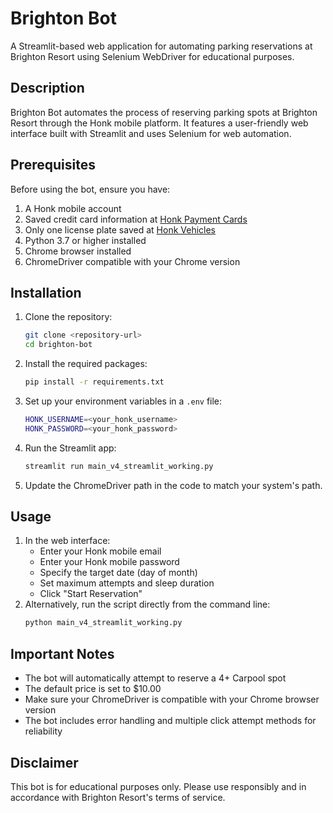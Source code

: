 # Brighton Bot

A Streamlit-based web application for automating parking reservations at Brighton Resort using Selenium WebDriver for educational purposes.

## Description

Brighton Bot automates the process of reserving parking spots at Brighton Resort through the Honk mobile platform. It features a user-friendly web interface built with Streamlit and uses Selenium for web automation.

## Prerequisites

Before using the bot, ensure you have:
1. A Honk mobile account
2. Saved credit card information at [Honk Payment Cards](https://parking.honkmobile.com/payment-cards)
3. Only one license plate saved at [Honk Vehicles](https://parking.honkmobile.com/vehicles)
4. Python 3.7 or higher installed
5. Chrome browser installed
6. ChromeDriver compatible with your Chrome version

## Installation

1. Clone the repository: 
   ```bash
   git clone <repository-url>
   cd brighton-bot
   ```
2. Install the required packages:
   ```bash
   pip install -r requirements.txt
   ```
3. Set up your environment variables in a `.env` file:
   ```bash
   HONK_USERNAME=<your_honk_username>
   HONK_PASSWORD=<your_honk_password>
   ```
4. Run the Streamlit app:
   ```bash
   streamlit run main_v4_streamlit_working.py
   ```
5. Update the ChromeDriver path in the code to match your system's path.

## Usage

1. In the web interface:
   - Enter your Honk mobile email
   - Enter your Honk mobile password
   - Specify the target date (day of month)
   - Set maximum attempts and sleep duration
   - Click "Start Reservation"
2. Alternatively, run the script directly from the command line:
   ```bash
   python main_v4_streamlit_working.py
   ```

## Important Notes

- The bot will automatically attempt to reserve a 4+ Carpool spot
- The default price is set to $10.00
- Make sure your ChromeDriver is compatible with your Chrome browser version
- The bot includes error handling and multiple click attempt methods for reliability


## Disclaimer

This bot is for educational purposes only. Please use responsibly and in accordance with Brighton Resort's terms of service.
